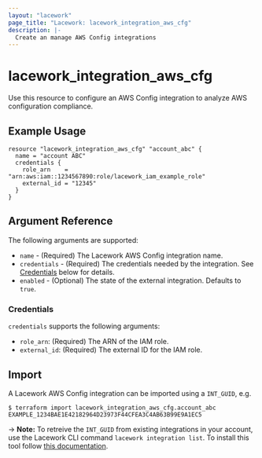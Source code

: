```yaml
---
layout: "lacework"
page_title: "Lacework: lacework_integration_aws_cfg"
description: |-
  Create an manage AWS Config integrations
---
```


# lacework\_integration\_aws\_cfg

Use this resource to configure an AWS Config integration to analyze AWS configuration compliance.

## Example Usage

```hcl
resource "lacework_integration_aws_cfg" "account_abc" {
  name = "account ABC"
  credentials {
    role_arn    = "arn:aws:iam::1234567890:role/lacework_iam_example_role"
    external_id = "12345"
  }
}
```

## Argument Reference

The following arguments are supported:

* `name` - (Required) The Lacework AWS Config integration name.
* `credentials` - (Required) The credentials needed by the integration. See [Credentials](#credentials) below for details.
* `enabled` - (Optional) The state of the external integration. Defaults to `true`.

### Credentials

`credentials` supports the following arguments:

* `role_arn`: (Required) The ARN of the IAM role.
* `external_id`: (Required) The external ID for the IAM role.

## Import

A Lacework AWS Config integration can be imported using a `INT_GUID`, e.g.

```
$ terraform import lacework_integration_aws_cfg.account_abc EXAMPLE_1234BAE1E42182964D23973F44CFEA3C4AB63B99E9A1EC5
```
-> **Note:** To retreive the `INT_GUID` from existing integrations in your account, use the
	Lacework CLI command `lacework integration list`. To install this tool follow
	[this documentation](https://github.com/lacework/go-sdk/blob/master/cli/README.md).
